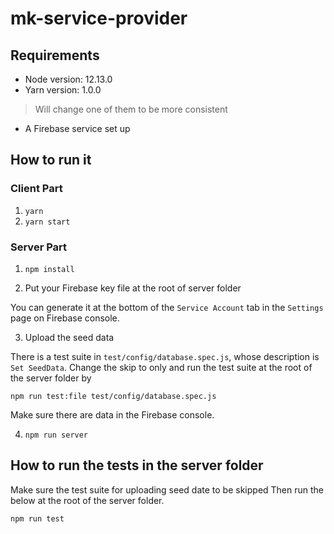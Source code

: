 # mk-service-provider

## Requirements

- Node version: 12.13.0
- Yarn version: 1.0.0
> Will change one of them to be more consistent
- A Firebase service set up

## How to run it

### Client Part

1. `yarn`
2. `yarn start`

### Server Part

1. `npm install`

2. Put your Firebase key file at the root of server folder

You can generate it at the bottom of the `Service Account` tab in the `Settings` page on Firebase console.

3. Upload the seed data

There is a test suite in `test/config/database.spec.js`, whose description is `Set SeedData`. Change the skip to only and run the test suite at the root of the server folder by
```
npm run test:file test/config/database.spec.js
```

Make sure there are data in the Firebase console.

4. `npm run server`

## How to run the tests in the server folder

Make sure the test suite for uploading seed date to be skipped Then run the below at the root of the server folder.
```
npm run test
```
